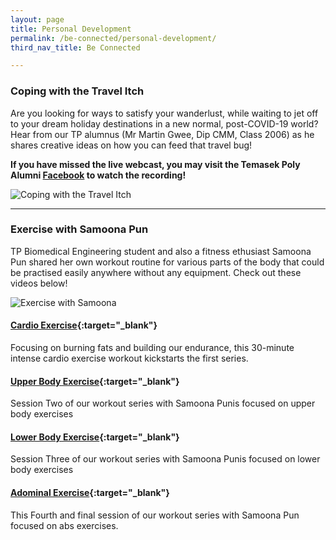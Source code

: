 ```yaml
---
layout: page
title: Personal Development
permalink: /be-connected/personal-development/
third_nav_title: Be Connected

---
```

### Coping with the Travel Itch ###
Are you looking for ways to satisfy your wanderlust, while waiting to jet off to your dream holiday destinations in a new normal, post-COVID-19 world? Hear from our TP alumnus (Mr Martin Gwee, Dip CMM, Class 2006) as he shares creative ideas on how you can feed that travel bug!  

**If you have missed the live webcast, you may visit the Temasek Poly Alumni [Facebook](https://www.facebook.com/314916878569344/videos/880111719190104) to watch the recording!**

![Coping with the Travel Itch]({{site.baseurl}}/images/BeConnected_Travelitch.JPG)

---
### Exercise with Samoona Pun ###
TP Biomedical Engineering student and also a fitness ethusiast Samoona Pun shared her own workout routine for various parts of the body that could be practised easily anywhere without any equipment. Check out these videos below! 

![Exercise with Samoona]({{site.baseurl}}/images/BeConnected_Exercise-with-Samoona.jpg)

#### [Cardio Exercise](https://www.facebook.com/watch/?v=572823250041014&extid=27TkvKv818kRUP0f){:target="_blank"} ####
Focusing on burning fats and building our endurance, this 30-minute intense cardio exercise workout kickstarts the first series.

#### [Upper Body Exercise](https://www.facebook.com/watch/?v=2810943835670014&extid=0pp0kPkVy8zGlTlX){:target="_blank"} ####
Session Two of our workout series with Samoona Punis focused on upper body exercises

#### [Lower Body Exercise](https://www.facebook.com/watch/?v=3076317465784109&extid=WKyTBg5HJ5uDqm9w){:target="_blank"} ####
Session Three of our workout series with Samoona Punis focused on lower body exercises

#### [Adominal Exercise](https://www.facebook.com/watch/?v=2732857963627896&extid=thHOD7BiXIdO89Pl){:target="_blank"} #####
This Fourth and final session of our workout series with Samoona Pun focused on abs exercises. 
